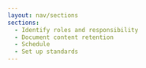 ```yaml
---
layout: nav/sections
sections:
  - Identify roles and responsibility
  - Document content retention
  - Schedule
  - Set up standards
---
```

